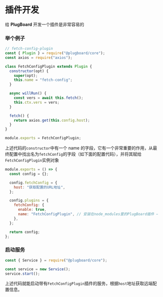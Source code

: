 # 插件开发

给 **PlugBoard** 开发一个插件是非常容易的

### 举个例子

```javascript
// fetch-config-plugin
const { Plugin } = require("@plugboard/core");
const axios = require("axios");

class FetchConfigPlugin extends Plugin {
  constructor(opt) {
    super(opt);
    this.name = "fetch-config";
  }

  async willRun() {
    const vers = await this.fetch();
    this.ctx.vers = vers;
  }

  fetch() {
    return axios.get(this.config.host);
  }
}

module.exports = FetchConfigPlugin;
```

上述代码的`constructor`中有一个 name 的字段，它有一个非常重要的作用，从最终配置中找出名为`fetchConfig`的字段（如下面的配置代码），并将其赋给`FetchConfigPlugin`实例对象

```javascript
module.exports = () => {
  const config = {};

  config.fetchConfig = {
    host: "获取配置的URL地址",
  };

  config.plugins = {
    fetchConfig: {
      enable: true,
      name: "FetchConfigPlugin", // 安装在node_modules里的PlugBoard插件 —— FetchConfigPlugin
    },
  };

  return config;
};
```

### 启动服务

```javascript
const { Service } = require("@plugboard/core");

const service = new Service();
service.start();
```

上述代码就能启动带有`FetchConfigPlugin`插件的服务，根据`host`地址获取远端配置信息。
